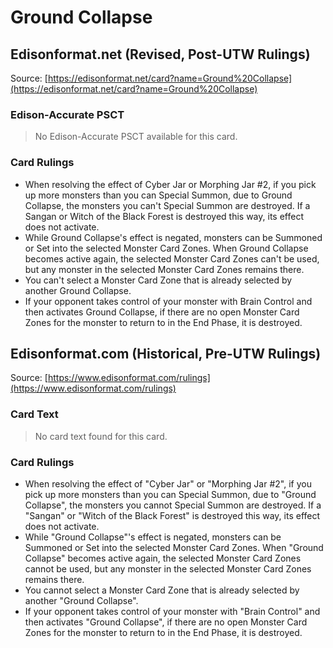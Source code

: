 # Ground Collapse

## Edisonformat.net (Revised, Post-UTW Rulings)

Source: [https://edisonformat.net/card?name=Ground%20Collapse](https://edisonformat.net/card?name=Ground%20Collapse)

### Edison-Accurate PSCT

> No Edison-Accurate PSCT available for this card.

### Card Rulings

*   When resolving the effect of Cyber Jar or Morphing Jar #2, if you pick up more monsters than you can Special Summon, due to Ground Collapse, the monsters you can't Special Summon are destroyed. If a Sangan or Witch of the Black Forest is destroyed this way, its effect does not activate.
*   While Ground Collapse's effect is negated, monsters can be Summoned or Set into the selected Monster Card Zones. When Ground Collapse becomes active again, the selected Monster Card Zones can't be used, but any monster in the selected Monster Card Zones remains there.
*   You can't select a Monster Card Zone that is already selected by another Ground Collapse.
*   If your opponent takes control of your monster with Brain Control and then activates Ground Collapse, if there are no open Monster Card Zones for the monster to return to in the End Phase, it is destroyed.


## Edisonformat.com (Historical, Pre-UTW Rulings)

Source: [https://www.edisonformat.com/rulings](https://www.edisonformat.com/rulings)

### Card Text

> No card text found for this card.

### Card Rulings

*   When resolving the effect of "Cyber Jar" or "Morphing Jar #2", if you pick up more monsters than you can Special Summon, due to "Ground Collapse", the monsters you cannot Special Summon are destroyed. If a "Sangan" or "Witch of the Black Forest" is destroyed this way, its effect does not activate.
*   While "Ground Collapse"'s effect is negated, monsters can be Summoned or Set into the selected Monster Card Zones. When "Ground Collapse" becomes active again, the selected Monster Card Zones cannot be used, but any monster in the selected Monster Card Zones remains there.
*   You cannot select a Monster Card Zone that is already selected by another "Ground Collapse".
*   If your opponent takes control of your monster with "Brain Control" and then activates "Ground Collapse", if there are no open Monster Card Zones for the monster to return to in the End Phase, it is destroyed.


